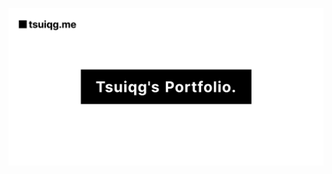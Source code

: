 <p align="center">
  <a href="https://tsuiqg.me" rel="nofollow" target="_blank">
    <picture>
      <source media="(prefers-color-scheme: dark)" srcset="https://raw.githubusercontent.com/cuiqg/art/main/img/ogp@dark.svg">
      <source media="(prefers-color-scheme: light)" srcset="https://raw.githubusercontent.com/cuiqg/art/main/img/ogp.svg">
      <img alt="Tsuiqg." src="https://raw.githubusercontent.com/cuiqg/art/main/img/ogp.svg">
    </picture>
  </a>
</p>
